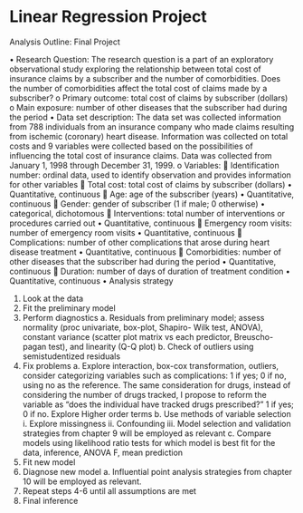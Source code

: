 # Linear Regression Project

Analysis Outline: Final Project

•	Research Question: The research question is a part of an exploratory observational study exploring the relationship between total cost of insurance claims by a subscriber and the number of comorbidities. Does the number of comorbidities affect the total cost of claims made by a subscriber?
o	Primary outcome: total cost of claims by subscriber (dollars)
o	Main exposure: number of other diseases that the subscriber had during the period
•	Data set description: The data set was collected information from 788 individuals from an insurance company who made claims resulting from ischemic (coronary) heart disease. Information was collected on total costs and 9 variables were collected based on the possibilities of influencing the total cost of insurance claims. Data was collected from January 1, 1998 through December 31, 1999. 
o	Variables:
	Identification number: ordinal data, used to identify observation and provides information for other variables 
	Total cost: total cost of claims by subscriber (dollars)
•	Quantitative, continuous 
	Age: age of the subscriber (years)
•	 Quantitative, continuous
	Gender: gender of subscriber (1 if male; 0 otherwise)
•	categorical, dichotomous 
	Interventions: total number of interventions or procedures carried out
•	 Quantitative, continuous
	Emergency room visits: number of emergency room visits
•	Quantitative, continuous
	Complications: number of other complications that arose during heart disease treatment 
•	 Quantitative, continuous
	Comorbidities: number of other diseases that the subscriber had during the period 
•	Quantitative, continuous
	Duration: number of days of duration of treatment condition
•	 Quantitative, continuous
•	Analysis strategy 
1.	Look at the data
2.	Fit the preliminary model 
3.	Perform diagnostics
a.	Residuals from preliminary model; assess normality (proc univariate, box-plot, Shapiro- Wilk test, ANOVA), constant variance (scatter plot matrix vs each predictor, Breuscho-pagan test), and linearity (Q-Q plot)
b.	Check of outliers using semistudentized residuals 
4.	Fix problems
a.	Explore interaction, box-cox transformation, outliers, consider categorizing variables such as complications: 1 if yes; 0 if no, using no as the reference. The same consideration for drugs, instead of considering the number of drugs tracked, I propose to reform the variable as “does the individual have tracked drugs prescribed?” 1 if yes; 0 if no. Explore Higher order terms 
b.	Use methods of variable selection 
i.	Explore missingness 
ii.	Confounding 
iii.	Model selection and validation strategies from chapter 9 will be employed as relevant
c.	Compare models using likelihood ratio tests for which model is best fit for the data, inference, ANOVA F, mean prediction 
5.	Fit new model 
6.	Diagnose new model
a.	Influential point analysis strategies from chapter 10 will be employed as relevant.
7.	Repeat steps 4-6 until all assumptions are met
8.	Final inference 

